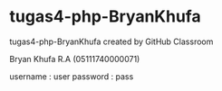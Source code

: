 # tugas4-php-BryanKhufa
tugas4-php-BryanKhufa created by GitHub Classroom

Bryan Khufa R.A       (05111740000071)

username : user 
password : pass
